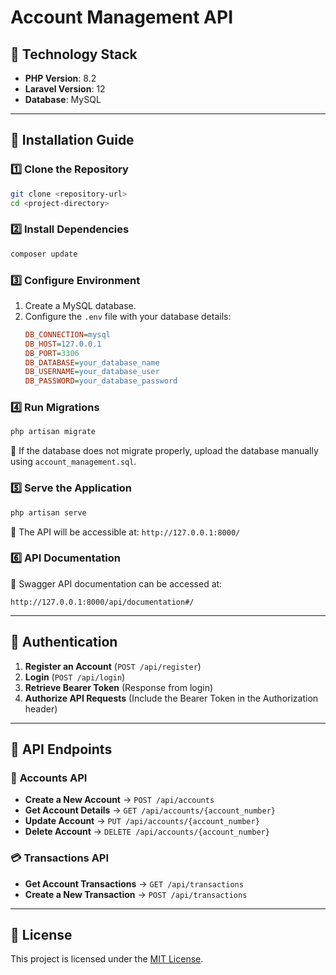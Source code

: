 # Account Management API

## 📌 Technology Stack
- **PHP Version**: 8.2
- **Laravel Version**: 12
- **Database**: MySQL

---

## 🚀 Installation Guide

### 1️⃣ Clone the Repository
```bash
git clone <repository-url>
cd <project-directory>
```

### 2️⃣ Install Dependencies
```bash
composer update
```

### 3️⃣ Configure Environment
1. Create a MySQL database.
2. Configure the `.env` file with your database details:
   ```ini
   DB_CONNECTION=mysql
   DB_HOST=127.0.0.1
   DB_PORT=3306
   DB_DATABASE=your_database_name
   DB_USERNAME=your_database_user
   DB_PASSWORD=your_database_password
   ```

### 4️⃣ Run Migrations
```bash
php artisan migrate
```
🔹 If the database does not migrate properly, upload the database manually using `account_management.sql`.

### 5️⃣ Serve the Application
```bash
php artisan serve
```
📍 The API will be accessible at: `http://127.0.0.1:8000/`

### 6️⃣ API Documentation
📄 Swagger API documentation can be accessed at:
```
http://127.0.0.1:8000/api/documentation#/
```

---

## 🔑 Authentication
1. **Register an Account** (`POST /api/register`)
2. **Login** (`POST /api/login`)
3. **Retrieve Bearer Token** (Response from login)
4. **Authorize API Requests** (Include the Bearer Token in the Authorization header)

---

## 📌 API Endpoints

### 🏦 **Accounts API**
- **Create a New Account** → `POST /api/accounts`
- **Get Account Details** → `GET /api/accounts/{account_number}`
- **Update Account** → `PUT /api/accounts/{account_number}`
- **Delete Account** → `DELETE /api/accounts/{account_number}`

### 💳 **Transactions API**
- **Get Account Transactions** → `GET /api/transactions`
- **Create a New Transaction** → `POST /api/transactions`

---

## 📜 License
This project is licensed under the [MIT License](LICENSE).

